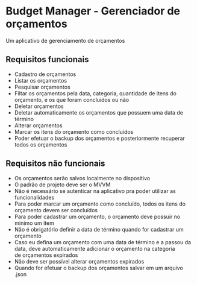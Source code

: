 # Budget Manager - Gerenciador de orçamentos

Um aplicativo de gerenciamento de orçamentos

## Requisitos funcionais

- Cadastro de orçamentos
- Listar os orçamentos
- Pesquisar orçamentos
- Filtar os orçamentos pela data, categoria, quantidade de itens do orçamento, e os que foram concluídos ou não
- Deletar orçamentos
- Deletar automaticamente os orçamentos que possuem uma data de término
- Alterar orçamentos
- Marcar os itens do orçamento como concluídos
- Poder efetuar o backup dos orçamentos e posteriormente recuperar todos os orçamentos


## Requisitos não funcionais
- Os orçamentos serão salvos localmente no dispositivo
- O padrão de projeto deve ser o MVVM
- Não é necessário se autenticar na aplicativo pra poder utilizar as funcionalidades
- Para poder marcar um orçamento como concluído, todos os itens do orçamento devem ser concluídos
- Para poder cadastrar um orçamento, o orçamento deve possuir no minimo um item
- Não é obrigatório definir a data de término quando for cadastrar um orçamento
- Caso eu defina um orçamento com uma data de término e a passou da data, deve automaticamente adicionar o orçamento na categoria<br>
de orçamentos expirados
- Não deve ser possível alterar orçamentos expirados
- Quando for efetuar o backup dos orçamentos salvar em um arquivo .json
